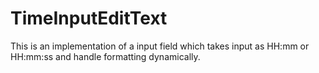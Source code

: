 # TimeInputEditText
This is an implementation of a input field which takes input as HH:mm or HH:mm:ss and handle formatting dynamically.

